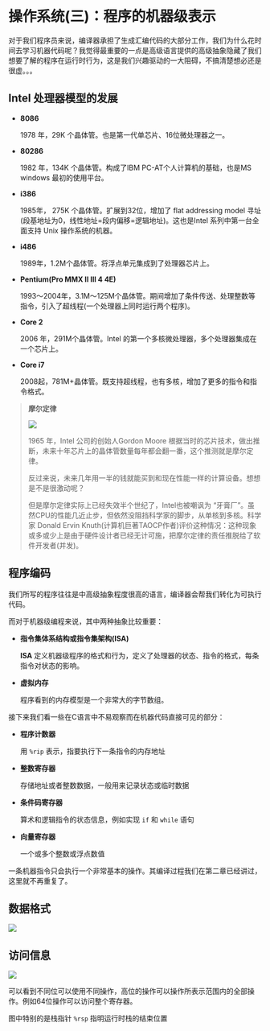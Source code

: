 # 操作系统(三)：程序的机器级表示

对于我们程序员来说，编译器承担了生成汇编代码的大部分工作，我们为什么花时间去学习机器代码呢？我觉得最重要的一点是高级语言提供的高级抽象隐藏了我们想要了解的程序在运行时行为，这是我们兴趣驱动的一大阻碍，不搞清楚想必还是很虚。。。

## Intel 处理器模型的发展

- **8086**

  1978 年，29K 个晶体管。也是第一代单芯片、16位微处理器之一。

- **80286**

  1982 年，134K 个晶体管。构成了IBM PC-AT个人计算机的基础，也是MS windows 最初的使用平台。

- **i386**

  1985年， 275K 个晶体管。扩展到32位，增加了 flat addressing model 寻址(段基地址为0，线性地址=段内偏移=逻辑地址)。这也是Intel 系列中第一台全面支持 Unix 操作系统的机器。

- **i486**

  1989年，1.2M个晶体管。将浮点单元集成到了处理器芯片上。

- **Pentium(Pro MMX II III 4 4E)**

  1993～2004年，3.1M～125M个晶体管。期间增加了条件传送、处理整数等指令，引入了超线程(一个处理器上同时运行两个程序)。

- **Core 2**

  2006 年，291M个晶体管。Intel 的第一个多核微处理器，多个处理器集成在一个芯片上。

- **Core i7**

  2008起，781M+晶体管。既支持超线程，也有多核，增加了更多的指令和指令格式。

> **摩尔定律**
>
> ![](http://qiniu.itliusir.com/moore.png)
>
> 1965 年，Intel 公司的创始人Gordon Moore 根据当时的芯片技术，做出推断，未来十年芯片上的晶体管数量每年都会翻一番，这个推测就是摩尔定律。
>
> 反过来说，未来几年用一半的钱就能买到和现在性能一样的计算设备。想想是不是很激动呢？
>
> 但是摩尔定律实际上已经失效半个世纪了，Intel也被嘲讽为 “牙膏厂”。虽然CPU的性能几近止步，但依然没阻挡科学家的脚步，从单核到多核。科学家 Donald Ervin Knuth(计算机巨著TAOCP作者)评价这种情况：这种现象或多或少上是由于硬件设计者已经无计可施，把摩尔定律的责任推脱给了软件开发者(并发)。

## 程序编码

我们所写的程序往往是中高级抽象程度很高的语言，编译器会帮我们转化为可执行代码。

而对于机器级编程来说，其中两种抽象比较重要：

- **指令集体系结构或指令集架构(ISA)**

  **ISA** 定义机器级程序的格式和行为，定义了处理器的状态、指令的格式，每条指令对状态的影响。

- **虚拟内存**

  程序看到的内存模型是一个非常大的字节数组。

接下来我们看一些在C语言中不易观察而在机器代码直接可见的部分：

- **程序计数器**

  用 `%rip` 表示，指要执行下一条指令的内存地址

- **整数寄存器**

  存储地址或者整数数据，一般用来记录状态或临时数据

- **条件码寄存器**

  算术和逻辑指令的状态信息，例如实现 `if` 和 `while` 语句

- **向量寄存器**

  一个或多个整数或浮点数值

一条机器指令只会执行一个非常基本的操作。其编译过程我们在第二章已经讲过，这里就不再重复了。

## 数据格式

![](http://qiniu.itliusir.com/data_struc.png)

## 访问信息

![](http://qiniu.itliusir.com/eax.png)

可以看到不同位可以使用不同操作，高位的操作可以操作所表示范围内的全部操作。例如64位操作可以访问整个寄存器。

图中特别的是栈指针 `%rsp` 指明运行时栈的结束位置